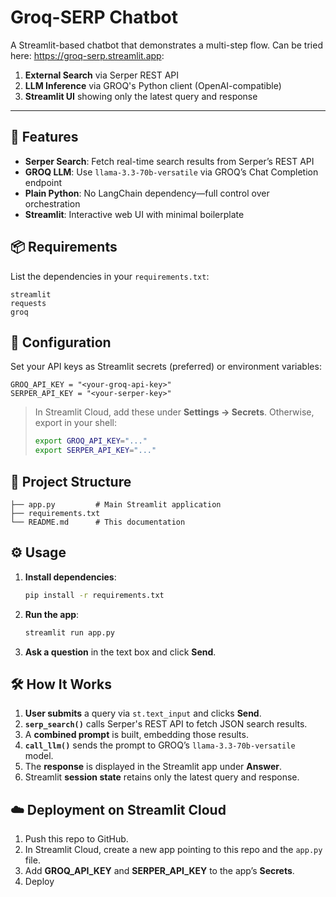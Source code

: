 # Groq-SERP Chatbot

A Streamlit-based chatbot that demonstrates a multi-step flow. Can be tried here: https://groq-serp.streamlit.app:

1. **External Search** via Serper REST API
2. **LLM Inference** via GROQ's Python client (OpenAI-compatible)
3. **Streamlit UI** showing only the latest query and response

---

## 🚀 Features

* **Serper Search**: Fetch real-time search results from Serper’s REST API
* **GROQ LLM**: Use `llama-3.3-70b-versatile` via GROQ’s Chat Completion endpoint
* **Plain Python**: No LangChain dependency—full control over orchestration
* **Streamlit**: Interactive web UI with minimal boilerplate

## 📦 Requirements

List the dependencies in your `requirements.txt`:

```text
streamlit
requests
groq
```

## 🔑 Configuration

Set your API keys as Streamlit secrets (preferred) or environment variables:

```
GROQ_API_KEY = "<your-groq-api-key>"
SERPER_API_KEY = "<your-serper-key>"
```

> In Streamlit Cloud, add these under **Settings → Secrets**. Otherwise, export in your shell:
>
> ```bash
> export GROQ_API_KEY="..."
> export SERPER_API_KEY="..."
> ```

## 📄 Project Structure

```
├── app.py         # Main Streamlit application
├── requirements.txt
└── README.md      # This documentation
```

## ⚙️ Usage

1. **Install dependencies**:

   ```bash
   pip install -r requirements.txt
   ```
2. **Run the app**:

   ```bash
   streamlit run app.py
   ```
3. **Ask a question** in the text box and click **Send**.

## 🛠️ How It Works

1. **User submits** a query via `st.text_input` and clicks **Send**.
2. **`serp_search()`** calls Serper's REST API to fetch JSON search results.
3. A **combined prompt** is built, embedding those results.
4. **`call_llm()`** sends the prompt to GROQ’s `llama-3.3-70b-versatile` model.
5. The **response** is displayed in the Streamlit app under **Answer**.
6. Streamlit **session state** retains only the latest query and response.

## ☁️ Deployment on Streamlit Cloud

1. Push this repo to GitHub.
2. In Streamlit Cloud, create a new app pointing to this repo and the `app.py` file.
3. Add **GROQ\_API\_KEY** and **SERPER\_API\_KEY** to the app’s **Secrets**.
4. Deploy 

